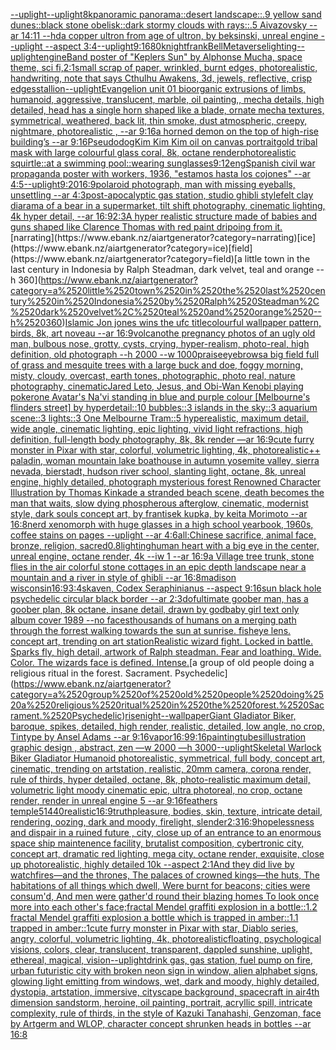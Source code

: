 [--uplight](https://www.ebank.nz/aiartgenerator?category=--uplight)[--uplight](https://www.ebank.nz/aiartgenerator?category=--uplight)[8k](https://www.ebank.nz/aiartgenerator?category=8k)[panoramic panorama::desert landscape::.9 yellow sand dunes::black stone obelisk::dark stormy clouds with rays::.5 Aivazovsky --ar 14:11 --hd](https://www.ebank.nz/aiartgenerator?category=panoramic%2520panorama%3A%3Adesert%2520landscape%3A%3A.9%2520yellow%2520sand%2520dunes%3A%3Ablack%2520stone%2520obelisk%3A%3Adark%2520stormy%2520clouds%2520with%2520rays%3A%3A.5%2520Aivazovsky%2520--ar%252014%3A11%2520--hd)[a copper ultron from age of ultron, by beksinski, unreal engine --uplight --aspect 3:4](https://www.ebank.nz/aiartgenerator?category=a%2520copper%2520ultron%2520from%2520age%2520of%2520ultron%2C%2520by%2520beksinski%2C%2520unreal%2520engine%2520--uplight%2520--aspect%25203%3A4)[--uplight](https://www.ebank.nz/aiartgenerator?category=--uplight)[9:16](https://www.ebank.nz/aiartgenerator?category=9%3A16)[80](https://www.ebank.nz/aiartgenerator?category=80)[knight](https://www.ebank.nz/aiartgenerator?category=knight)[](https://www.ebank.nz/aiartgenerator?category=)[frank](https://www.ebank.nz/aiartgenerator?category=frank)[Bell](https://www.ebank.nz/aiartgenerator?category=Bell)[Metaverse](https://www.ebank.nz/aiartgenerator?category=Metaverse)[lighting](https://www.ebank.nz/aiartgenerator?category=lighting)[--uplight](https://www.ebank.nz/aiartgenerator?category=--uplight)[engine](https://www.ebank.nz/aiartgenerator?category=engine)[Band poster of "Keplers Sun" by Alphonse Mucha,  space theme, sci fi,](https://www.ebank.nz/aiartgenerator?category=Band%2520poster%2520of%2520%22Keplers%2520Sun%22%2520by%2520Alphonse%2520Mucha%2C%2520%2520space%2520theme%2C%2520sci%2520fi%2C)[2:1](https://www.ebank.nz/aiartgenerator?category=2%3A1)[small scrap of paper, wrinkled, burnt edges, photorealistic, handwriting, note that says Cthulhu Awakens, 3d, jewels, reflective, crisp edges](https://www.ebank.nz/aiartgenerator?category=small%2520scrap%2520of%2520paper%2C%2520wrinkled%2C%2520burnt%2520edges%2C%2520photorealistic%2C%2520handwriting%2C%2520note%2520that%2520says%2520Cthulhu%2520Awakens%2C%25203d%2C%2520jewels%2C%2520reflective%2C%2520crisp%2520edges)[stallion](https://www.ebank.nz/aiartgenerator?category=stallion)[--uplight](https://www.ebank.nz/aiartgenerator?category=--uplight)[Evangelion unit 01 bioorganic extrusions of limbs, humanoid, aggressive, translucent, marble, oil painting,, mecha details, high detailed, head has a single horn shaped like a blade, ornate mecha textures, symmetrical, weathered, back lit, thin smoke, dust atmospheric, creepy, nightmare, photorealistic , --ar 9:16](https://www.ebank.nz/aiartgenerator?category=Evangelion%2520unit%252001%2520bioorganic%2520extrusions%2520of%2520limbs%2C%2520humanoid%2C%2520aggressive%2C%2520translucent%2C%2520marble%2C%2520oil%2520painting%2C%2C%2520mecha%2520details%2C%2520high%2520detailed%2C%2520head%2520has%2520a%2520single%2520horn%2520shaped%2520like%2520a%2520blade%2C%2520ornate%2520mecha%2520textures%2C%2520symmetrical%2C%2520weathered%2C%2520back%2520lit%2C%2520thin%2520smoke%2C%2520dust%2520atmospheric%2C%2520creepy%2C%2520nightmare%2C%2520photorealistic%2520%2C%2520--ar%25209%3A16)[a horned demon on the top of high-rise building’s --ar 9:16](https://www.ebank.nz/aiartgenerator?category=a%2520horned%2520demon%2520on%2520the%2520top%2520of%2520high-rise%2520building%E2%80%99s%2520--ar%25209%3A16)[Pseudodog](https://www.ebank.nz/aiartgenerator?category=Pseudodog)[Kim Kim Kim oil on canvas portrait](https://www.ebank.nz/aiartgenerator?category=Kim%2520Kim%2520Kim%2520oil%2520on%2520canvas%2520portrait)[gold tribal mask  with large colourful glass coral, 8k, octane render](https://www.ebank.nz/aiartgenerator?category=gold%2520tribal%2520mask%2520%2520with%2520large%2520colourful%2520glass%2520coral%2C%25208k%2C%2520octane%2520render)[photorealistic squirtle::at a swimming pool::wearing sunglasses](https://www.ebank.nz/aiartgenerator?category=photorealistic%2520squirtle%3A%3Aat%2520a%2520swimming%2520pool%3A%3Awearing%2520sunglasses)[9:12](https://www.ebank.nz/aiartgenerator?category=9%3A12)[eng](https://www.ebank.nz/aiartgenerator?category=eng)[Spanish civil war propaganda poster with workers, 1936, "estamos hasta los cojones" --ar 4:5](https://www.ebank.nz/aiartgenerator?category=Spanish%2520civil%2520war%2520propaganda%2520poster%2520with%2520workers%2C%25201936%2C%2520%22estamos%2520hasta%2520los%2520cojones%22%2520--ar%25204%3A5)[--uplight](https://www.ebank.nz/aiartgenerator?category=--uplight)[9:20](https://www.ebank.nz/aiartgenerator?category=9%3A20)[16:9](https://www.ebank.nz/aiartgenerator?category=16%3A9)[polaroid photograph, man with missing eyeballs, unsettling --ar 4:3](https://www.ebank.nz/aiartgenerator?category=polaroid%2520photograph%2C%2520man%2520with%2520missing%2520eyeballs%2C%2520unsettling%2520--ar%25204%3A3)[post-apocalyptic gas station, studio ghibli style](https://www.ebank.nz/aiartgenerator?category=post-apocalyptic%2520gas%2520station%2C%2520studio%2520ghibli%2520style)[felt clay diarama of a bear in a supermarket, tilt shift photography, cinematic lighting, 4k hyper detail, --ar 16:9](https://www.ebank.nz/aiartgenerator?category=felt%2520clay%2520diarama%2520of%2520a%2520bear%2520in%2520a%2520supermarket%2C%2520tilt%2520shift%2520photography%2C%2520cinematic%2520lighting%2C%25204k%2520hyper%2520detail%2C%2520--ar%252016%3A9)[2:3](https://www.ebank.nz/aiartgenerator?category=2%3A3)[A hyper realistic structure made of babies and guns shaped like Clarence Thomas with red paint dripoing from it.](https://www.ebank.nz/aiartgenerator?category=A%2520hyper%2520realistic%2520structure%2520made%2520of%2520babies%2520and%2520guns%2520shaped%2520like%2520Clarence%2520Thomas%2520with%2520red%2520paint%2520dripoing%2520from%2520it.)[narrating](https://www.ebank.nz/aiartgenerator?category=narrating)[ice](https://www.ebank.nz/aiartgenerator?category=ice)[field](https://www.ebank.nz/aiartgenerator?category=field)[a little town in the last century in Indonesia by Ralph Steadman, dark velvet, teal and orange --h 360](https://www.ebank.nz/aiartgenerator?category=a%2520little%2520town%2520in%2520the%2520last%2520century%2520in%2520Indonesia%2520by%2520Ralph%2520Steadman%2C%2520dark%2520velvet%2C%2520teal%2520and%2520orange%2520--h%2520360)[Islamic Jon jones wins the ufc title](https://www.ebank.nz/aiartgenerator?category=Islamic%2520Jon%2520jones%2520wins%2520the%2520ufc%2520title)[colourful wallpaper pattern, birds, 8k, art noveau --ar 16:9](https://www.ebank.nz/aiartgenerator?category=colourful%2520wallpaper%2520pattern%2C%2520birds%2C%25208k%2C%2520art%2520noveau%2520--ar%252016%3A9)[volcano](https://www.ebank.nz/aiartgenerator?category=volcano)[the pregnancy photos of an ugly old man, bulbous nose, grotty, cysts, crying, hyper-realism, photo-real, high definition, old photograph --h 2000 --w 1000](https://www.ebank.nz/aiartgenerator?category=the%2520pregnancy%2520photos%2520of%2520an%2520ugly%2520old%2520man%2C%2520bulbous%2520nose%2C%2520grotty%2C%2520cysts%2C%2520crying%2C%2520hyper-realism%2C%2520photo-real%2C%2520high%2520definition%2C%2520old%2520photograph%2520--h%25202000%2520--w%25201000)[praise](https://www.ebank.nz/aiartgenerator?category=praise)[eyebrows](https://www.ebank.nz/aiartgenerator?category=eyebrows)[a big field full of grass and mesquite trees with a large buck and doe, foggy morning, misty, cloudy, overcast, earth tones, photographic, photo real, nature photography, cinematic](https://www.ebank.nz/aiartgenerator?category=a%2520big%2520field%2520full%2520of%2520grass%2520and%2520mesquite%2520trees%2520with%2520a%2520large%2520buck%2520and%2520doe%2C%2520foggy%2520morning%2C%2520misty%2C%2520cloudy%2C%2520overcast%2C%2520earth%2520tones%2C%2520photographic%2C%2520photo%2520real%2C%2520nature%2520photography%2C%2520cinematic)[Jared Leto, Jesus, and Obi-Wan Kenobi playing poker](https://www.ebank.nz/aiartgenerator?category=Jared%2520Leto%2C%2520Jesus%2C%2520and%2520Obi-Wan%2520Kenobi%2520playing%2520poker)[one Avatar's Na'vi standing in blue and purple colour [Melbourne's flinders street] by hyperdetail::10 bubbles::3 islands in the sky::3 aquarium scene::3 lights::3 One Melbourne Tram::5 hyperealistic, maximum detail, wide angle, cinematic lighting, epic lighting, vivid light refractions, high definition, full-length body photography, 8k, 8k render —ar 16:9](https://www.ebank.nz/aiartgenerator?category=one%2520Avatar%27s%2520Na%27vi%2520standing%2520in%2520blue%2520and%2520purple%2520colour%2520%5BMelbourne%27s%2520flinders%2520street%5D%2520by%2520hyperdetail%3A%3A10%2520bubbles%3A%3A3%2520islands%2520in%2520the%2520sky%3A%3A3%2520aquarium%2520scene%3A%3A3%2520lights%3A%3A3%2520One%2520Melbourne%2520Tram%3A%3A5%2520hyperealistic%2C%2520maximum%2520detail%2C%2520wide%2520angle%2C%2520cinematic%2520lighting%2C%2520epic%2520lighting%2C%2520vivid%2520light%2520refractions%2C%2520high%2520definition%2C%2520full-length%2520body%2520photography%2C%25208k%2C%25208k%2520render%2520%E2%80%94ar%252016%3A9)[cute furry monster in Pixar with star, colorful, volumetric lighting, 4k, photorealistic](https://www.ebank.nz/aiartgenerator?category=cute%2520furry%2520monster%2520in%2520Pixar%2520with%2520star%2C%2520colorful%2C%2520volumetric%2520lighting%2C%25204k%2C%2520photorealistic)[++ paladin, woman mountain lake boathouse in autumn yosemite valley, sierra nevada, bierstadt, hudson river school, slanting light, octane, 8k, unreal engine, highly detailed, photograph mysterious forest Renowned Character Illustration by Thomas Kinkade  a stranded beach scene, death becomes the man that waits, slow dying phospherous afterglow, cinematic, modernist style, dark souls concept art, by frantisek kupka, by keita Morimoto --ar 16:8](https://www.ebank.nz/aiartgenerator?category=%2B%2B%2520paladin%2C%2520woman%2520mountain%2520lake%2520boathouse%2520in%2520autumn%2520yosemite%2520valley%2C%2520sierra%2520nevada%2C%2520bierstadt%2C%2520hudson%2520river%2520school%2C%2520slanting%2520light%2C%2520octane%2C%25208k%2C%2520unreal%2520engine%2C%2520highly%2520detailed%2C%2520photograph%2520mysterious%2520forest%2520Renowned%2520Character%2520Illustration%2520by%2520Thomas%2520Kinkade%2520%2520a%2520stranded%2520beach%2520scene%2C%2520death%2520becomes%2520the%2520man%2520that%2520waits%2C%2520slow%2520dying%2520phospherous%2520afterglow%2C%2520cinematic%2C%2520modernist%2520style%2C%2520dark%2520souls%2520concept%2520art%2C%2520by%2520frantisek%2520kupka%2C%2520by%2520keita%2520Morimoto%2520--ar%252016%3A8)[](https://www.ebank.nz/aiartgenerator?category=)[nerd xenomorph with huge glasses in a high school yearbook, 1960s, coffee stains on pages --uplight --ar 4:6](https://www.ebank.nz/aiartgenerator?category=nerd%2520xenomorph%2520with%2520huge%2520glasses%2520in%2520a%2520high%2520school%2520yearbook%2C%25201960s%2C%2520coffee%2520stains%2520on%2520pages%2520--uplight%2520--ar%25204%3A6)[all:Chinese sacrifice, animal face, bronze, religion, sacred](https://www.ebank.nz/aiartgenerator?category=all%3AChinese%2520sacrifice%2C%2520animal%2520face%2C%2520bronze%2C%2520religion%2C%2520sacred)[0.8](https://www.ebank.nz/aiartgenerator?category=0.8)[lighting](https://www.ebank.nz/aiartgenerator?category=lighting)[human heart with a big eye in the center, unreal engine, octane render, 4k --iw 1 --ar 16:9](https://www.ebank.nz/aiartgenerator?category=human%2520heart%2520with%2520a%2520big%2520eye%2520in%2520the%2520center%2C%2520unreal%2520engine%2C%2520octane%2520render%2C%25204k%2520--iw%25201%2520--ar%252016%3A9)[a Village  tree trunk, stone flies in the air colorful stone cottages in an epic depth landscape near a mountain and a river in style of ghibli --ar 16:8](https://www.ebank.nz/aiartgenerator?category=a%2520Village%2520%2520tree%2520trunk%2C%2520stone%2520flies%2520in%2520the%2520air%2520colorful%2520stone%2520cottages%2520in%2520an%2520epic%2520depth%2520landscape%2520near%2520a%2520mountain%2520and%2520a%2520river%2520in%2520style%2520of%2520ghibli%2520--ar%252016%3A8)[madison wisconsin](https://www.ebank.nz/aiartgenerator?category=madison%2520wisconsin)[16:9](https://www.ebank.nz/aiartgenerator?category=16%3A9)[3:4](https://www.ebank.nz/aiartgenerator?category=3%3A4)[skaven, Codex Seraphinianus --aspect 9:16](https://www.ebank.nz/aiartgenerator?category=skaven%2C%2520Codex%2520Seraphinianus%2520--aspect%25209%3A16)[sun black hole psychedelic circular black border --ar 2:3](https://www.ebank.nz/aiartgenerator?category=sun%2520black%2520hole%2520psychedelic%2520circular%2520black%2520border%2520--ar%25202%3A3)[dof](https://www.ebank.nz/aiartgenerator?category=dof)[ultimate goober man, has a goober plan, 8k octane, insane detail, drawn by god](https://www.ebank.nz/aiartgenerator?category=ultimate%2520goober%2520man%2C%2520has%2520a%2520goober%2520plan%2C%25208k%2520octane%2C%2520insane%2520detail%2C%2520drawn%2520by%2520god)[baby girl text only album cover 1989 --no faces](https://www.ebank.nz/aiartgenerator?category=baby%2520girl%2520text%2520only%2520album%2520cover%25201989%2520--no%2520faces)[thousands of humans on a merging path through the forrest walking towards the sun at sunrise. fisheye lens. concept art, trending on art station](https://www.ebank.nz/aiartgenerator?category=thousands%2520of%2520humans%2520on%2520a%2520merging%2520path%2520through%2520the%2520forrest%2520walking%2520towards%2520the%2520sun%2520at%2520sunrise.%2520fisheye%2520lens.%2520concept%2520art%2C%2520trending%2520on%2520art%2520station)[Realistic wizard fight. Locked in battle. Sparks fly, high detail, artwork of Ralph steadman. Fear and loathing. Wide. Color. The wizards face is defined. Intense.](https://www.ebank.nz/aiartgenerator?category=Realistic%2520wizard%2520fight.%2520Locked%2520in%2520battle.%2520Sparks%2520fly%2C%2520high%2520detail%2C%2520artwork%2520of%2520Ralph%2520steadman.%2520Fear%2520and%2520loathing.%2520Wide.%2520Color.%2520The%2520wizards%2520face%2520is%2520defined.%2520Intense.)[a group of old people doing a religious ritual in the forest. Sacrament. Psychedelic](https://www.ebank.nz/aiartgenerator?category=a%2520group%2520of%2520old%2520people%2520doing%2520a%2520religious%2520ritual%2520in%2520the%2520forest.%2520Sacrament.%2520Psychedelic)[rise](https://www.ebank.nz/aiartgenerator?category=rise)[night](https://www.ebank.nz/aiartgenerator?category=night)[--wallpaper](https://www.ebank.nz/aiartgenerator?category=--wallpaper)[Giant Gladiator  Biker, baroque, spikes, detailed, high render, realistic, detailed, low angle,  no crop, Tintype by Ansel Adams --ar 9:16](https://www.ebank.nz/aiartgenerator?category=Giant%2520Gladiator%2520%2520Biker%2C%2520baroque%2C%2520spikes%2C%2520detailed%2C%2520high%2520render%2C%2520realistic%2C%2520detailed%2C%2520low%2520angle%2C%2520%2520no%2520crop%2C%2520Tintype%2520by%2520Ansel%2520Adams%2520--ar%25209%3A16)[vapor](https://www.ebank.nz/aiartgenerator?category=vapor)[16:9](https://www.ebank.nz/aiartgenerator?category=16%3A9)[9:16](https://www.ebank.nz/aiartgenerator?category=9%3A16)[painting](https://www.ebank.nz/aiartgenerator?category=painting)[tubes](https://www.ebank.nz/aiartgenerator?category=tubes)[illustration graphic design , abstract, zen —w 2000 —h 3000](https://www.ebank.nz/aiartgenerator?category=illustration%2520graphic%2520design%2520%2C%2520abstract%2C%2520zen%2520%E2%80%94w%25202000%2520%E2%80%94h%25203000)[--uplight](https://www.ebank.nz/aiartgenerator?category=--uplight)[Skeletal Warlock Biker Gladiator Humanoid photorealistic, symmetrical, full body, concept art, cinematic, trending on artstation, realistic, 20mm camera, corona render, rule of thirds, hyper detailed, octane, 8k, photo-realistic maximum detail, volumetric light moody cinematic epic, ultra photoreal, no crop,  octane render, render in unreal engine 5 --ar 9:16](https://www.ebank.nz/aiartgenerator?category=Skeletal%2520Warlock%2520Biker%2520Gladiator%2520Humanoid%2520photorealistic%2C%2520symmetrical%2C%2520full%2520body%2C%2520concept%2520art%2C%2520cinematic%2C%2520trending%2520on%2520artstation%2C%2520realistic%2C%252020mm%2520camera%2C%2520corona%2520render%2C%2520rule%2520of%2520thirds%2C%2520hyper%2520detailed%2C%2520octane%2C%25208k%2C%2520photo-realistic%2520maximum%2520detail%2C%2520volumetric%2520light%2520moody%2520cinematic%2520epic%2C%2520ultra%2520photoreal%2C%2520no%2520crop%2C%2520%2520octane%2520render%2C%2520render%2520in%2520unreal%2520engine%25205%2520--ar%25209%3A16)[feathers temple](https://www.ebank.nz/aiartgenerator?category=feathers%2520temple)[5](https://www.ebank.nz/aiartgenerator?category=5)[1440](https://www.ebank.nz/aiartgenerator?category=1440)[realistic](https://www.ebank.nz/aiartgenerator?category=realistic)[16:9](https://www.ebank.nz/aiartgenerator?category=16%3A9)[truth](https://www.ebank.nz/aiartgenerator?category=truth)[pleasure, bodies, skin, texture, intricate detail, rendering, oozing, dark and moody, firelight, slender](https://www.ebank.nz/aiartgenerator?category=pleasure%2C%2520bodies%2C%2520skin%2C%2520texture%2C%2520intricate%2520detail%2C%2520rendering%2C%2520oozing%2C%2520dark%2520and%2520moody%2C%2520firelight%2C%2520slender)[2:3](https://www.ebank.nz/aiartgenerator?category=2%3A3)[16:9](https://www.ebank.nz/aiartgenerator?category=16%3A9)[hopelessness and dispair in a ruined future , city, close up of an entrance to an enormous space ship maintenence facility, brutalist composition, cybertronic city, concept art, dramatic red lighting, mega city, octane render, exquisite, close up photorealistic, highly detailed 10k --aspect 2:1](https://www.ebank.nz/aiartgenerator?category=hopelessness%2520and%2520dispair%2520in%2520a%2520ruined%2520future%2520%2C%2520city%2C%2520close%2520up%2520of%2520an%2520entrance%2520to%2520an%2520enormous%2520space%2520ship%2520maintenence%2520facility%2C%2520brutalist%2520composition%2C%2520cybertronic%2520city%2C%2520concept%2520art%2C%2520dramatic%2520red%2520lighting%2C%2520mega%2520city%2C%2520octane%2520render%2C%2520exquisite%2C%2520close%2520up%2520photorealistic%2C%2520highly%2520detailed%252010k%2520--aspect%25202%3A1)[And they did live by watchfires—and the thrones, The palaces of crowned kings—the huts, The habitations of all things which dwell, Were burnt for beacons; cities were consum'd, And men were gather'd round their blazing homes To look once more into each other's face;](https://www.ebank.nz/aiartgenerator?category=And%2520they%2520did%2520live%2520by%2520watchfires%E2%80%94and%2520the%2520thrones%2C%2520The%2520palaces%2520of%2520crowned%2520kings%E2%80%94the%2520huts%2C%2520The%2520habitations%2520of%2520all%2520things%2520which%2520dwell%2C%2520Were%2520burnt%2520for%2520beacons%3B%2520cities%2520were%2520consum%27d%2C%2520And%2520men%2520were%2520gather%27d%2520round%2520their%2520blazing%2520homes%2520To%2520look%2520once%2520more%2520into%2520each%2520other%27s%2520face%3B)[fractal Mendel graffiti explosion in a bottle::1.2 fractal Mendel graffiti explosion a bottle which is trapped in amber::1.1 trapped in amber::1](https://www.ebank.nz/aiartgenerator?category=fractal%2520Mendel%2520graffiti%2520explosion%2520in%2520a%2520bottle%3A%3A1.2%2520fractal%2520Mendel%2520graffiti%2520explosion%2520a%2520bottle%2520which%2520is%2520trapped%2520in%2520amber%3A%3A1.1%2520trapped%2520in%2520amber%3A%3A1)[cute furry monster in Pixar with star, Diablo series, angry, colorful, volumetric lighting, 4k, photorealistic](https://www.ebank.nz/aiartgenerator?category=cute%2520furry%2520monster%2520in%2520Pixar%2520with%2520star%2C%2520Diablo%2520series%2C%2520angry%2C%2520colorful%2C%2520volumetric%2520lighting%2C%25204k%2C%2520photorealistic)[floating, psychological visions, colors, clear, translucent, transparent, dappled sunshine, uplight, ethereal, magical, vision](https://www.ebank.nz/aiartgenerator?category=floating%2C%2520psychological%2520visions%2C%2520colors%2C%2520clear%2C%2520translucent%2C%2520transparent%2C%2520dappled%2520sunshine%2C%2520uplight%2C%2520ethereal%2C%2520magical%2C%2520vision)[--uplight](https://www.ebank.nz/aiartgenerator?category=--uplight)[drink gas, gas station, fuel pump on fire, urban futuristic city with broken neon sign in window, alien alphabet signs, glowing light emitting from windows, wet, dark and moody, highly detailed, dystopia, artstation, immersive, cityscape background, spacecraft in air](https://www.ebank.nz/aiartgenerator?category=drink%2520gas%2C%2520gas%2520station%2C%2520fuel%2520pump%2520on%2520fire%2C%2520urban%2520futuristic%2520city%2520with%2520broken%2520neon%2520sign%2520in%2520window%2C%2520alien%2520alphabet%2520signs%2C%2520glowing%2520light%2520emitting%2520from%2520windows%2C%2520wet%2C%2520dark%2520and%2520moody%2C%2520highly%2520detailed%2C%2520dystopia%2C%2520artstation%2C%2520immersive%2C%2520cityscape%2520background%2C%2520spacecraft%2520in%2520air)[4th dimension sandstorm, heroine, oil painting, portrait, acryllic spill, intricate complexity, rule of thirds, in the style of Kazuki Tanahashi, Genzoman, face by Artgerm and WLOP, character concept shrunken heads in bottles --ar 16:8](https://www.ebank.nz/aiartgenerator?category=4th%2520dimension%2520sandstorm%2C%2520heroine%2C%2520oil%2520painting%2C%2520portrait%2C%2520acryllic%2520spill%2C%2520intricate%2520complexity%2C%2520rule%2520of%2520thirds%2C%2520in%2520the%2520style%2520of%2520Kazuki%2520Tanahashi%2C%2520Genzoman%2C%2520face%2520by%2520Artgerm%2520and%2520WLOP%2C%2520character%2520concept%2520shrunken%2520heads%2520in%2520bottles%2520--ar%252016%3A8)